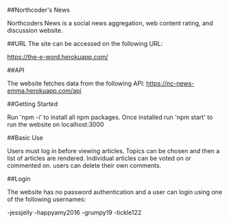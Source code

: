 ##Northcoder's News

Northcoders News is a social news aggregation, web content rating, and discussion website.

##URL The site can be accessed on the following URL:

https://the-e-word.herokuapp.com/

##API

The website fetches data from the following API: https://nc-news-emma.herokuapp.com/api

##Getting Started

Run 'npm -i' to install all npm packages. Once installed run 'npm start' to run the website on localhost:3000

##Basic Use

Users must log in before viewing articles. Topics can be chosen and then a list of articles are rendered. Individual articles can be voted on or commented on. users can delete their own comments.

##Login

The website has no password authentication and a user can login using one of the following usernames:

-jessjelly
-happyamy2016
-grumpy19
-tickle122

